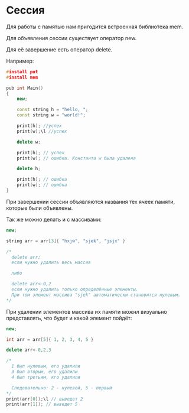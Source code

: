 # Сессия
Для работы с памятью нам пригодится встроенная библиотека mem.

Для объявления сессии существует оператор new.

Для её завершение есть оператор delete.

Например:
```C++
#install put
#install mem

pub int Main()
{
    new;

    const string h = "hello, ";
    const string w = "world!";

    print(h); //успех
    print(w);\l //успех

    delete w;

    print(h); // успех
    print(w); // ошибка. Константа w была удалена

    delete h;

    print(h); // ошибка
    print(w); // ошибка
}
```
При завершении сессии объявляются названия тех ячеек памяти,
которые были объявлены.

Так же можно делать и с массивами:
```C++
new;

string arr = arr[3]{ "hxjw", "sjek", "jsjx" }

/*
  delete arr;
  если нужно удалить весь массив

  либо

  delete arr<-0,2
  если нужно удалить только определённые элементы.
  При том элемент массива "sjek" автоматически становится нулевым.
*/
```
При удалении элементов массива их памяти можнл визуально представлять,
что будет и какой элемент пойдёт:
```C++
new;

int arr = arr[5]{ 1, 2, 3, 4, 5 }

delete arr<-0,2,3

/*
  1 был нулевым, его удалили
  3 был вторым, его удалили
  4 был третьим, кго удалили

  Следовательно: 2 - нулевой, 5 - первый
*/
print(arr[0]);\l // выведет 2
print(arr[1]); // выведет 5
```

